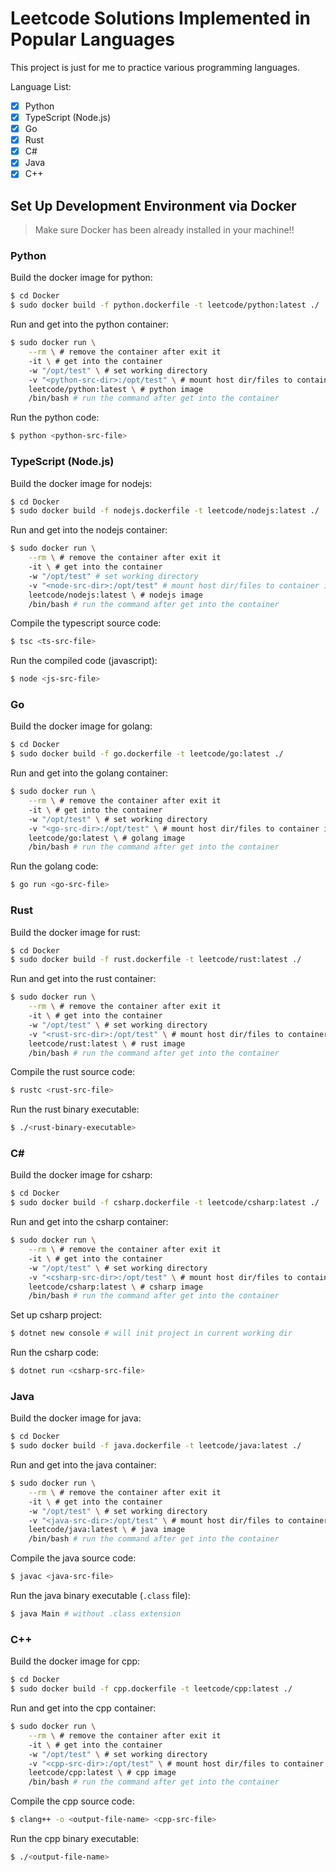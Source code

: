 # Leetcode Solutions Implemented in Popular Languages

This project is just for me to practice various programming languages.

Language List:

- [x] Python
- [x] TypeScript (Node.js)
- [x] Go
- [x] Rust
- [x] C#
- [x] Java
- [x] C++

## Set Up Development Environment via Docker

> Make sure Docker has been already installed in your machine!!

### Python

Build the docker image for python:

```bash
$ cd Docker
$ sudo docker build -f python.dockerfile -t leetcode/python:latest ./
```

Run and get into the python container:

```bash
$ sudo docker run \
    --rm \ # remove the container after exit it
    -it \ # get into the container
    -w "/opt/test" \ # set working directory
    -v "<python-src-dir>:/opt/test" \ # mount host dir/files to container inside
    leetcode/python:latest \ # python image
    /bin/bash # run the command after get into the container
```

Run the python code:

```bash
$ python <python-src-file>
```

### TypeScript (Node.js)

Build the docker image for nodejs:

```bash
$ cd Docker
$ sudo docker build -f nodejs.dockerfile -t leetcode/nodejs:latest ./
```

Run and get into the nodejs container:

```bash
$ sudo docker run \
    --rm \ # remove the container after exit it
    -it \ # get into the container
    -w "/opt/test" # set working directory
    -v "<node-src-dir>:/opt/test" # mount host dir/files to container inside
    leetcode/nodejs:latest \ # nodejs image
    /bin/bash # run the command after get into the container
```

Compile the typescript source code:

```bash
$ tsc <ts-src-file>
```

Run the compiled code (javascript):

```bash
$ node <js-src-file>
```

### Go

Build the docker image for golang:

```bash
$ cd Docker
$ sudo docker build -f go.dockerfile -t leetcode/go:latest ./
```

Run and get into the golang container:

```bash
$ sudo docker run \
    --rm \ # remove the container after exit it
    -it \ # get into the container
    -w "/opt/test" \ # set working directory
    -v "<go-src-dir>:/opt/test" \ # mount host dir/files to container inside
    leetcode/go:latest \ # golang image
    /bin/bash # run the command after get into the container
```

Run the golang code:

```bash
$ go run <go-src-file>
```

### Rust

Build the docker image for rust:

```bash
$ cd Docker
$ sudo docker build -f rust.dockerfile -t leetcode/rust:latest ./
```

Run and get into the rust container:

```bash
$ sudo docker run \
    --rm \ # remove the container after exit it
    -it \ # get into the container
    -w "/opt/test" \ # set working directory
    -v "<rust-src-dir>:/opt/test" \ # mount host dir/files to container inside
    leetcode/rust:latest \ # rust image
    /bin/bash # run the command after get into the container
```

Compile the rust source code:

```bash
$ rustc <rust-src-file>
```

Run the rust binary executable:

```bash
$ ./<rust-binary-executable>
```

### C#

Build the docker image for csharp:

```bash
$ cd Docker
$ sudo docker build -f csharp.dockerfile -t leetcode/csharp:latest ./
```

Run and get into the csharp container:

```bash
$ sudo docker run \
    --rm \ # remove the container after exit it
    -it \ # get into the container
    -w "/opt/test" \ # set working directory
    -v "<csharp-src-dir>:/opt/test" \ # mount host dir/files to container inside
    leetcode/csharp:latest \ # csharp image
    /bin/bash # run the command after get into the container
```

Set up csharp project:

```bash
$ dotnet new console # will init project in current working dir
```

Run the csharp code:

```bash
$ dotnet run <csharp-src-file>
```

### Java

Build the docker image for java:

```bash
$ cd Docker
$ sudo docker build -f java.dockerfile -t leetcode/java:latest ./
```

Run and get into the java container:

```bash
$ sudo docker run \
    --rm \ # remove the container after exit it
    -it \ # get into the container
    -w "/opt/test" \ # set working directory
    -v "<java-src-dir>:/opt/test" \ # mount host dir/files to container inside
    leetcode/java:latest \ # java image
    /bin/bash # run the command after get into the container
```

Compile the java source code:

```bash
$ javac <java-src-file>
```

Run the java binary executable (`.class` file):

```bash
$ java Main # without .class extension
```
### C++

Build the docker image for cpp:

```bash
$ cd Docker
$ sudo docker build -f cpp.dockerfile -t leetcode/cpp:latest ./
```

Run and get into the cpp container:

```bash
$ sudo docker run \
    --rm \ # remove the container after exit it
    -it \ # get into the container
    -w "/opt/test" \ # set working directory
    -v "<cpp-src-dir>:/opt/test" \ # mount host dir/files to container inside
    leetcode/cpp:latest \ # cpp image
    /bin/bash # run the command after get into the container
```

Compile the cpp source code:

```bash
$ clang++ -o <output-file-name> <cpp-src-file>
```

Run the cpp binary executable:

```bash
$ ./<output-file-name>
```
